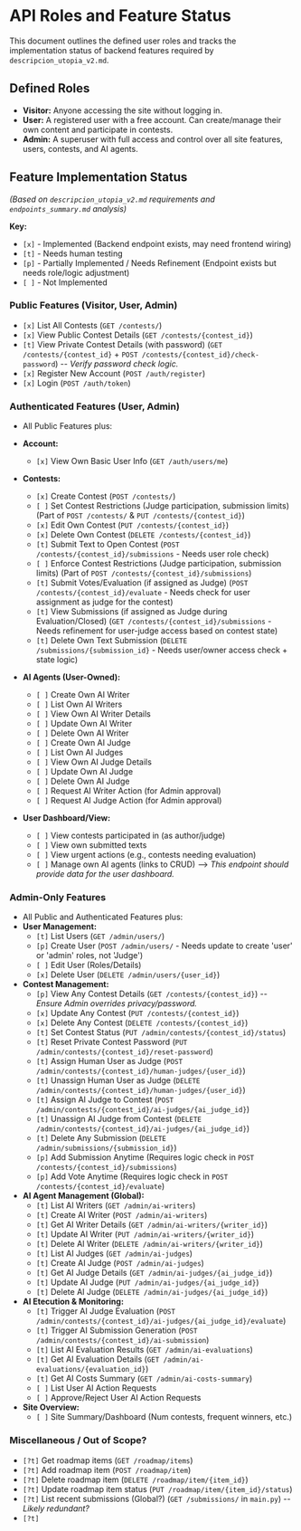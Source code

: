 # API Roles and Feature Status

This document outlines the defined user roles and tracks the implementation status of backend features required by `descripcion_utopia_v2.md`.

## Defined Roles

*   **Visitor:** Anyone accessing the site without logging in.
*   **User:** A registered user with a free account. Can create/manage their own content and participate in contests.
*   **Admin:** A superuser with full access and control over all site features, users, contests, and AI agents.

## Feature Implementation Status

*(Based on `descripcion_utopia_v2.md` requirements and `endpoints_summary.md` analysis)*

**Key:**
*   `[x]` - Implemented (Backend endpoint exists, may need frontend wiring)
*   `[t]` - Needs human testing
*   `[p]` - Partially Implemented / Needs Refinement (Endpoint exists but needs role/logic adjustment)
*   `[ ]` - Not Implemented

### Public Features (Visitor, User, Admin)

*   `[x]` List All Contests (`GET /contests/`) 
*   `[x]` View Public Contest Details (`GET /contests/{contest_id}`) 
*   `[t]` View Private Contest Details (with password) (`GET /contests/{contest_id}` + `POST /contests/{contest_id}/check-password`) -- *Verify password check logic.*
*   `[x]` Register New Account (`POST /auth/register`)
*   `[x]` Login (`POST /auth/token`)

### Authenticated Features (User, Admin)
*   All Public Features plus:

*   **Account:**
    *   `[x]` View Own Basic User Info (`GET /auth/users/me`) 
*   **Contests:**
    *   `[x]` Create Contest (`POST /contests/`)
    *   `[ ]` Set Contest Restrictions (Judge participation, submission limits) (Part of `POST /contests/` & `PUT /contests/{contest_id}`)
    *   `[x]` Edit Own Contest (`PUT /contests/{contest_id}`)
    *   `[x]` Delete Own Contest (`DELETE /contests/{contest_id}`)
    *   `[t]` Submit Text to Open Contest (`POST /contests/{contest_id}/submissions` - Needs user role check)
    *   `[ ]` Enforce Contest Restrictions (Judge participation, submission limits) (Part of `POST /contests/{contest_id}/submissions`)
    *   `[t]` Submit Votes/Evaluation (if assigned as Judge) (`POST /contests/{contest_id}/evaluate` - Needs check for user assignment as judge for the contest)
    *   `[t]` View Submissions (if assigned as Judge during Evaluation/Closed) (`GET /contests/{contest_id}/submissions` - Needs refinement for user-judge access based on contest state)
    *   `[t]` Delete Own Text Submission (`DELETE /submissions/{submission_id}` - Needs user/owner access check + state logic)
*   **AI Agents (User-Owned):**
    *   `[ ]` Create Own AI Writer
    *   `[ ]` List Own AI Writers
    *   `[ ]` View Own AI Writer Details
    *   `[ ]` Update Own AI Writer
    *   `[ ]` Delete Own AI Writer
    *   `[ ]` Create Own AI Judge
    *   `[ ]` List Own AI Judges
    *   `[ ]` View Own AI Judge Details
    *   `[ ]` Update Own AI Judge
    *   `[ ]` Delete Own AI Judge
    *   `[ ]` Request AI Writer Action (for Admin approval)
    *   `[ ]` Request AI Judge Action (for Admin approval)
*   **User Dashboard/View:**
    *   `[ ]` View contests participated in (as author/judge)
    *   `[ ]` View own submitted texts
    *   `[ ]` View urgent actions (e.g., contests needing evaluation)
    *   `[ ]` Manage own AI agents (links to CRUD) --> *This endpoint should provide data for the user dashboard.*

### Admin-Only Features

*   All Public and Authenticated Features plus:
*   **User Management:**
    *   `[t]` List Users (`GET /admin/users/`)
    *   `[p]` Create User (`POST /admin/users/` - Needs update to create 'user' or 'admin' roles, not 'Judge')
    *   `[ ]` Edit User (Roles/Details)
    *   `[x]` Delete User (`DELETE /admin/users/{user_id}`)
*   **Contest Management:**
    *   `[p]` View Any Contest Details (`GET /contests/{contest_id}`) -- *Ensure Admin overrides privacy/password.*
    *   `[x]` Update Any Contest (`PUT /contests/{contest_id}`)
    *   `[x]` Delete Any Contest (`DELETE /contests/{contest_id}`)
    *   `[t]` Set Contest Status (`PUT /admin/contests/{contest_id}/status`)
    *   `[t]` Reset Private Contest Password (`PUT /admin/contests/{contest_id}/reset-password`)
    *   `[t]` Assign Human User as Judge (`POST /admin/contests/{contest_id}/human-judges/{user_id}`)
    *   `[t]` Unassign Human User as Judge (`DELETE /admin/contests/{contest_id}/human-judges/{user_id}`)
    *   `[t]` Assign AI Judge to Contest (`POST /admin/contests/{contest_id}/ai-judges/{ai_judge_id}`)
    *   `[t]` Unassign AI Judge from Contest (`DELETE /admin/contests/{contest_id}/ai-judges/{ai_judge_id}`)
    *   `[t]` Delete Any Submission (`DELETE /admin/submissions/{submission_id}`)
    *   `[p]` Add Submission Anytime (Requires logic check in `POST /contests/{contest_id}/submissions`)
    *   `[p]` Add Vote Anytime (Requires logic check in `POST /contests/{contest_id}/evaluate`)
*   **AI Agent Management (Global):**
    *   `[t]` List AI Writers (`GET /admin/ai-writers`)
    *   `[t]` Create AI Writer (`POST /admin/ai-writers`)
    *   `[t]` Get AI Writer Details (`GET /admin/ai-writers/{writer_id}`)
    *   `[t]` Update AI Writer (`PUT /admin/ai-writers/{writer_id}`)
    *   `[t]` Delete AI Writer (`DELETE /admin/ai-writers/{writer_id}`)
    *   `[t]` List AI Judges (`GET /admin/ai-judges`)
    *   `[t]` Create AI Judge (`POST /admin/ai-judges`)
    *   `[t]` Get AI Judge Details (`GET /admin/ai-judges/{ai_judge_id}`)
    *   `[t]` Update AI Judge (`PUT /admin/ai-judges/{ai_judge_id}`)
    *   `[t]` Delete AI Judge (`DELETE /admin/ai-judges/{ai_judge_id}`)
*   **AI Etecution & Monitoring:**
    *   `[t]` Trigger AI Judge Evaluation (`POST /admin/contests/{contest_id}/ai-judges/{ai_judge_id}/evaluate`)
    *   `[t]` Trigger AI Submission Generation (`POST /admin/contests/{contest_id}/ai-submission`)
    *   `[t]` List AI Evaluation Results (`GET /admin/ai-evaluations`)
    *   `[t]` Get AI Evaluation Details (`GET /admin/ai-evaluations/{evaluation_id}`)
    *   `[t]` Get AI Costs Summary (`GET /admin/ai-costs-summary`)
    *   `[ ]` List User AI Action Requests
    *   `[ ]` Approve/Reject User AI Action Requests
*   **Site Overview:**
    *   `[ ]` Site Summary/Dashboard (Num contests, frequent winners, etc.)

### Miscellaneous / Out of Scope?

*   `[?t]` Get roadmap items (`GET /roadmap/items`)
*   `[?t]` Add roadmap item (`POST /roadmap/item`)
*   `[?t]` Delete roadmap item (`DELETE /roadmap/item/{item_id}`)
*   `[?t]` Update roadmap item status (`PUT /roadmap/item/{item_id}/status`)
*   `[?t]` List recent submissions (Global?) (`GET /submissions/` in `main.py`) -- *Likely redundant?*
*   `[?t]`